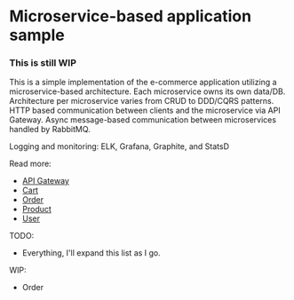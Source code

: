 # Microservice-based application sample

### This is still WIP

This is a simple implementation of the e-commerce application utilizing a microservice-based architecture.
Each microservice owns its own data/DB. Architecture per microservice varies from CRUD to DDD/CQRS patterns.
HTTP based communication between clients and the microservice via API Gateway. Async message-based communication between microservices handled by RabbitMQ.

Logging and monitoring: ELK, Grafana, Graphite, and StatsD

Read more:
- [API Gateway](api-gateway/README.md)
- [Cart](cart/README.md)
- [Order](order/README.md)
- [Product](product/README.md)
- [User](user/README.md)

TODO:
- Everything, I'll expand this list as I go.

WIP:
- Order
